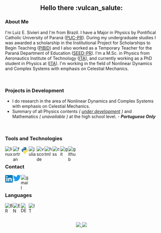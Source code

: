 <h2 align="center"><b>Hello there :vulcan_salute:</b></h2>

<h3 align="left"><b> About Me </b></h3>

I'm Luiz E. Sivieri and I'm from Brazil. I have a Major in Physics by Pontifical Catholic University of Paraná ([PUC-PR]). During my undergraduate studies I was awarded a scholarship in the Institutional Project for Scholarships to Begin Teaching ([PIBID]) and I also worked as a Temporary Teacher for the Paraná Department of Education ([SEED-PR]). I'm a M.Sc. in Physics from Aeronautics Institute of Technology ([ITA]), and currently working as a PhD student in Physics at ([ITA]). I'm working in the field of Nonlinear Dynamics and Complex Systems with emphasis on Celestial Mechanics.

<br/>

### Projects in Development

* I do research in the area of Nonlinear Dynamics and Complex Systems with emphasis on Celestial Mechanics.
* Summary of all Physics contents _( [under development] )_ and Mathematics _( unavailable )_ at the high school level. - ***Portuguese Only***
<br/>

### Tools and Technologies

<img align="left" alt="linux" width="26px" src="https://upload.wikimedia.org/wikipedia/commons/8/86/TUX-G2-SVG.svg"/></img>
<img align="left" alt="fortran" width="26px" src="https://upload.wikimedia.org/wikipedia/commons/thumb/b/b8/Fortran_logo.svg/120px-Fortran_logo.svg.png" /></img>
<img align="left" alt="python" width="26px" src="https://raw.githubusercontent.com/devicons/devicon/master/icons/python/python-original.svg" /></img>
<img align="left" alt="julia" width="26px"  src="https://cdn.jsdelivr.net/gh/devicons/devicon/icons/julia/julia-original.svg"/></img>
<img align="left" alt="vscode" width="26px" src="https://upload.wikimedia.org/wikipedia/commons/thumb/2/2d/Visual_Studio_Code_1.18_icon.svg/64px-Visual_Studio_Code_1.18_icon.svg.png" /></img>
<img align="left" alt="html" width="26px" src="https://cdn.jsdelivr.net/gh/devicons/devicon/icons/html5/html5-original.svg"/></img>
<img align="left" alt="css" width="26px" src="https://cdn.jsdelivr.net/gh/devicons/devicon/icons/css3/css3-original.svg"/></img>
<img align="left" alt="git" width="26px" src="https://cdn.jsdelivr.net/gh/devicons/devicon/icons/git/git-original.svg"/></img>
<img align="left" alt="github" width="26px" src="https://cdn.jsdelivr.net/gh/devicons/devicon/icons/github/github-original.svg"/></img>
<br>
<br>

### Contact

[<img align="left" alt="linkedin" width="26px" src="https://raw.githubusercontent.com/devicons/devicon/master/icons/linkedin/linkedin-original.svg" />][linkedin]
[<img align="left" alt="twitter" width="26px" src="https://raw.githubusercontent.com/devicons/devicon/master/icons/twitter/twitter-original.svg" />][twitter]
[<img align="left" alt="gmail" width="26px" src="https://upload.wikimedia.org/wikipedia/commons/7/7e/Gmail_icon_%282020%29.svg" />][gmail]
<br>
<br>

### Languages
<img align="left" alt="BR" width="26px" src="https://freesvg.org/img/1534709199.png"/></img>
<img align="left" alt="EN" width="26px" src="https://freesvg.org/img/US-UK_Flag.png"/></img>
<img align="left" alt="DE" width="26px" src="https://freesvg.org/img/Flag_of_Germany.png"/></img>
<img align="left" alt="IT" width="26px" src="https://freesvg.org/img/italian-flag.png"/></img>

<br>
<br>

##
<p>
<div align="center">
    <a href="https://github.com/lesivieri">
    <img height="150em" src="https://github-readme-stats.vercel.app/api?username=lesivieri&show_icons=true&theme=github_dark&include_all_commits=true&count_private=true"/>
    <img height="150em" src="https://github-readme-stats.vercel.app/api/top-langs/?username=lesivieri&layout=compact&langs_count=7&theme=github_dark"/>
</div>
</p>


<!-- SITES -->
[website]: https://www.alura.com.br/
[instagram]: https://www.instagram.com/
[twitter]: https://twitter.com/LuizSivieri
[linkedin]: https://www.linkedin.com/in/luiz-eduardo-sivieri-371bab188/
[ITA]: https://www.pgfis.ita.br/pt/
[PUC-PR]: https://www.pucpr.br/cursos-graduacao/fisica/
[PIBID]: http://portal.mec.gov.br/pibid
[SEED-PR]: https://www.educacao.pr.gov.br/
[gmail]: mailto:lesivieri.dev@gmail.com

<!-- Projetos -->
[under development]: https://lesivieri.github.io/fisem/teste3
